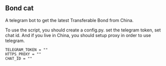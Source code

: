 ## Bond cat

A telegram bot to get the latest Transferable Bond from China.

To use the script, you should create a config.py.
set the telegram token, set chat id. And if you live in China, you should setup proxy in order to use telegram.

```
TELEGRAM_TOKEN = ""
HTTPS_PROXY = ""
CHAT_ID = ""
```